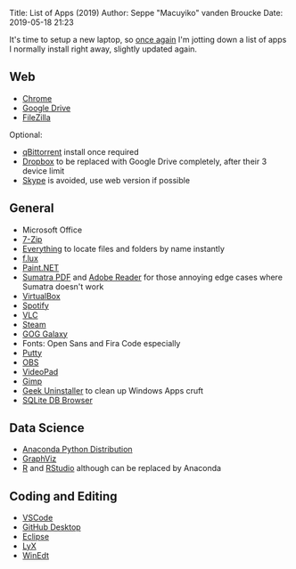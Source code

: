 Title: List of Apps (2019)
Author: Seppe "Macuyiko" vanden Broucke
Date: 2019-05-18 21:23

It's time to setup a new laptop, so [once again](|filename|/2018/2018_05_list-of-apps-windows.md) I'm jotting down a list of apps I normally install right away, slightly updated again.

## Web ##

- [Chrome](http://www.google.com/chrome/)
- [Google Drive](http://www.google.com/drive)
- [FileZilla](https://filezilla-project.org/download.php?type=client)

Optional:

- [qBittorrent](http://www.qbittorrent.org/) install once required
- [Dropbox](http://www.dropbox.com/) to be replaced with Google Drive completely, after their 3 device limit
- [Skype](https://www.skype.com/en/) is avoided, use web version if possible

## General ##

- Microsoft Office
- [7-Zip](http://www.7-zip.org/)
- [Everything](http://www.voidtools.com/) to locate files and folders by name instantly
- [f.lux](https://justgetflux.com/)
- [Paint.NET](http://www.getpaint.net/)
- [Sumatra PDF](https://www.sumatrapdfreader.org/free-pdf-reader.html) and [Adobe Reader](https://get.adobe.com/reader/) for those annoying edge cases where Sumatra doesn't work
- [VirtualBox](https://www.virtualbox.org/)
- [Spotify](https://www.spotify.com)
- [VLC](http://www.videolan.org/vlc/index.html)
- [Steam](http://store.steampowered.com/)
- [GOG Galaxy](https://www.gog.com/galaxy)
- Fonts: Open Sans and Fira Code especially
- [Putty](https://www.putty.org/)
- [OBS](https://obsproject.com/)
- [VideoPad](https://www.nchsoftware.com/videopad/index.html)
- [Gimp](https://www.gimp.org/)
- [Geek Uninstaller](https://geekuninstaller.com/) to clean up Windows Apps cruft
- [SQLite DB Browser](https://sqlitebrowser.org/)

## Data Science ##

- [Anaconda Python Distribution](https://www.anaconda.com/distribution/)
- [GraphViz](http://www.graphviz.org/)
- [R](http://cran.r-project.org/) and [RStudio](http://www.rstudio.com/) although can be replaced by Anaconda

## Coding and Editing ##

- [VSCode](https://code.visualstudio.com/)
- [GitHub Desktop](https://desktop.github.com/)
- [Eclipse](https://eclipse.org/downloads/)
- [LyX](http://www.lyx.org/)
- [WinEdt](http://www.winedt.com/)



